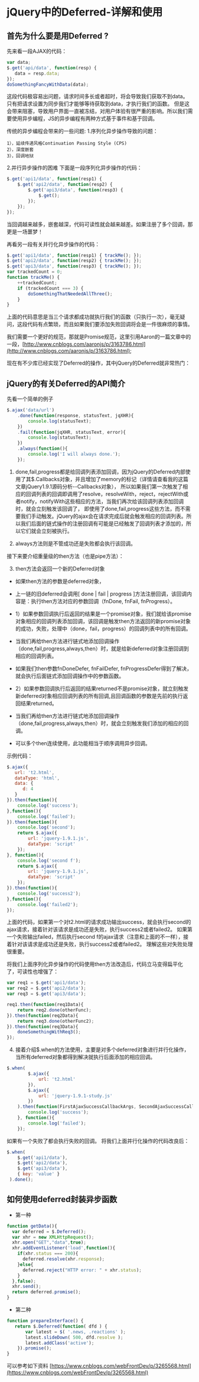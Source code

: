 # jQuery中的Deferred-详解和使用            

## 首先为什么要是用Deferred ?           

先来看一段AJAX的代码：               
```javascript
var data;
$.get('api/data', function(resp) {
   data = resp.data;     
});
doSomethingFancyWithData(data);
```

这段代码极容易出问题，请求时间多长或者超时，将会导致我们获取不到data。只有把请求设置为同步我们才能够等待获取到data，才执行我们的函数。
但是这会带来阻塞，导致用户界面一直被冻结，对用户体验有很严重的影响。所以我们需要使用异步编程，JS的异步编程有两种方式基于事件和基于回调。                   


传统的异步编程会带来的一些问题:
1.序列化异步操作导致的问题：

    1），延续传递风格Continuation Passing Style (CPS)
    2），深度嵌套
    3），回调地狱

2.并行异步操作的困难
下面是一段序列化异步操作的代码：                    
```javascript
$.get('api1/data', function(resp1) {
    $.get('api2/data', function(resp2) {
        $.get('api3/data', function(resp3) {
            $.get(); 
        });
    });
});
```
当回调越来越多，嵌套越深，代码可读性就会越来越差。如果注册了多个回调，那更是一场噩梦！

再看另一段有关并行化异步操作的代码：
```javascript
$.get('api1/data', function(resp1) { trackMe(); });
$.get('api2/data', function(resp2) { trackMe(); });
$.get('api3/data', function(resp3) { trackMe(); });
var trackedCount = 0;
function trackMe() {
    ++trackedCount;
    if (trackedCount === 3) {
        doSomethingThatNeededAllThree();
    }
}
```
上面的代码意思是当三个请求都成功就执行我们的函数（只执行一次），毫无疑问，这段代码有点繁琐，而且如果我们要添加失败回调将会是一件很麻烦的事情。             

我们需要一个更好的规范，那就是Promise规范，这里引用Aaron的一篇文章中的一段，[http://www.cnblogs.com/aaronjs/p/3163786.html](http://www.cnblogs.com/aaronjs/p/3163786.html);

现在有不少库已经实现了Deferred的操作，其中jQuery的Deferred就非常热门：                  



## jQuery的有关Deferred的API简介          
先看一个简单的例子
```javascript
$.ajax('data/url')
    .done(function(response, statusText, jqXHR){
        console.log(statusText);
    })
    .fail(function(jqXHR, statusText, error){
        console.log(statusText);
    })
    .always(function(){
        console.log('I will always done.');
    });
```

1. done,fail,progress都是给回调列表添加回调，因为jQuery的Deferred内部使用了其$.Callbacks对象，并且增加了memory的标记（详情请查看我的这篇文章jQuery1.9.1源码分析--Callbacks对象），
所以如果我们第一次触发了相应的回调列表的回调即调用了resolve，resolveWith，reject，rejectWith或者notify，notifyWith这些相应的方法，当我们再次给该回调列表添加回调时，就会立刻触发该回调了，
即使用了done,fail,progress这些方法，而不需要我们手动触发。jQuery的ajax会在请求完成后就会触发相应的回调列表。所以我们后面的链式操作的注册回调有可能是已经触发了回调列表才添加的，所以它们就会立刻被执行。


2. always方法则是不管成功还是失败都会执行该回调。

接下来要介绍重量级的then方法（也是pipe方法）：


3. then方法会返回一个新的Deferred对象               
* 如果then方法的参数是deferred对象，                   
* 上一链的旧deferred会调用[ done | fail | progress ]方法注册回调，该回调内容是：执行then方法对应的参数回调（fnDone, fnFail, fnProgress）。              


* 1）如果参数回调执行后返回的结果是一个promise对象，我们就给该promise对象相应的回调列表添加回调，该回调是触发then方法返回的新promise对象的成功，失败，处理中（done，fail，progress）的回调列表中的所有回调。                
* 当我们再给then方法进行链式地添加回调操作（done,fail,progress,always,then）时，就是给新deferred对象注册回调到相应的回调列表。           
* 如果我们then参数fnDoneDefer, fnFailDefer, fnProgressDefer得到了解决，就会执行后面链式添加回调操作中的参数函数。            

 
* 2）如果参数回调执行后返回的结果returned不是promise对象，就立刻触发新deferred对象相应回调列表的所有回调,且回调函数的参数是先前的执行返回结果returned。               
* 当我们再给then方法进行链式地添加回调操作（done,fail,progress,always,then）时，就会立刻触发我们添加的相应的回调。             


* 可以多个then连续使用，此功能相当于顺序调用异步回调。

示例代码：           
```javascript
$.ajax({
   url: 't2.html',
   dataType: 'html',
   data: {
      d: 4
   }
}).then(function(){
    console.log('success');
},function(){
    console.log('failed');
}).then(function(){
    console.log('second');
    return $.ajax({
        url: 'jquery-1.9.1.js',
        dataType: 'script'
    });
}, function(){
    console.log('second f');
    return $.ajax({
        url: 'jquery-1.9.1.js',
        dataType: 'script'
    });
}).then(function(){
    console.log('success2');
},function(){
    console.log('failed2');
});
```
上面的代码，如果第一个对t2.html的请求成功输出success，就会执行second的ajax请求，接着针对该请求是成功还是失败，执行success2或者failed2。
如果第一个失败输出failed，然后执行second f的ajax请求（注意和上面的不一样），接着针对该请求是成功还是失败，执行success2或者failed2。
理解这些对失败处理很重要。
 
将我们上面序列化异步操作的代码使用then方法改造后，代码立马变得扁平化了，可读性也增强了：
```javascript
var req1 = $.get('api1/data');
var req2 = $.get('api2/data');
var req3 = $.get('api3/data');

req1.then(function(req1Data){
    return req2.done(otherFunc);
}).then(function(req2Data){
    return req3.done(otherFunc2);
}).then(function(req3Data){
    doneSomethingWithReq3();
});
```

4. 接着介绍$.when的方法使用，主要是对多个deferred对象进行并行化操作，当所有deferred对象都得到解决就执行后面添加的相应回调。              
```javascript
$.when(
        $.ajax({
            url: 't2.html'
        }),
        $.ajax({
            url: 'jquery-1.9.1-study.js'
        })
    ).then(function(FirstAjaxSuccessCallbackArgs, SecondAjaxSuccessCallbackArgs){
        console.log('success');
    }, function(){
        console.log('failed');
    });
```
如果有一个失败了都会执行失败的回调。
将我们上面并行化操作的代码改良后：
```javascript
$.when(
    $.get('api1/data'),
    $.get('api2/data'),
    $.get('api3/data'),
    { key: 'value' }
 ).done();
```

## 如何使用deferred封装异步函数           

- 第一种
```javascript
function getData(){
  var deferred = $.Deferred();
  var xhr = new XMLHttpRequest();
  xhr.open("GET","data",true);
  xhr.addEventListener('load',function(){
    if(xhr.status === 200){
      deferred.resolve(xhr.response);
    }else{
      deferred.reject("HTTP error: " + xhr.status);
    }
  },false);
  xhr.send();
  return deferred.promise();
}
```

- 第二种                   
```javascript
function prepareInterface() {   
   return $.Deferred(function( dfd ) {   
       var latest = $( '.news, .reactions' );  
       latest.slideDown( 500, dfd.resolve );  
       latest.addClass('active');  
    }).promise();   
}
```




可以参考如下资料
[https://www.cnblogs.com/webFrontDev/p/3265568.html](https://www.cnblogs.com/webFrontDev/p/3265568.html)